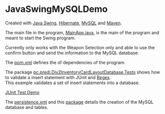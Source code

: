 # JavaSwingMySQLDemo
Created with [Java Swing](https://en.wikipedia.org/wiki/Swing_(Java)), [Hibernate](https://en.wikipedia.org/wiki/Hibernate_%28framework%29), [MySQL](https://en.wikipedia.org/wiki/MySQL) and [Maven](https://en.wikipedia.org/wiki/Maven).

The main file in the program, [MainApp.java](https://github.com/LeeWenGuangSam/JavaSwingMySQLDemo/blob/DatabaseBranch/src/pc/predi/MainApp.java), is the main of the program and meant to start the Swing program.

Currently only works with the Weapon Selection only and able to use the confirm button and send the information to the MySQL database.

The [pom.xml](https://github.com/LeeWenGuangSam/JavaSwingMySQLDemo/blob/DatabaseBranch/pom.xml) defines the of dependencies of the program.

The package [pc.predi.Div2InventoryCardLayoutDatabase.Tests](https://github.com/LeeWenGuangSam/JavaSwingMySQLDemo/tree/DatabaseBranch/src/pc/predi/Div2InventoryCardLayoutDatabase/Tests) shows how to validate a insert statement with JUnit and [Regex](https://en.wikipedia.org/wiki/Regular_expression).  
This example validates a set of insert statements into a database.

[JUnit Test Demo](https://github.com/LeeWenGuangSam/JavaSwingMySQLDemo/blob/DatabaseBranch/src/pc/predi/Div2InventoryCardLayoutDatabase/Tests/CreateScriptsTest.java)

The [persistence.xml](https://github.com/LeeWenGuangSam/JavaSwingMySQLDemo/blob/DatabaseBranch/src/main/resources/META-INF/persistence.xml) and this  [package](https://github.com/LeeWenGuangSam/JavaSwingMySQLDemo/blob/DatabaseBranch/src/pc/predi/Div2InventoryCardLayoutDatabase/Tables/CreateTables.java) details the creation of the MySQL database and tables.
